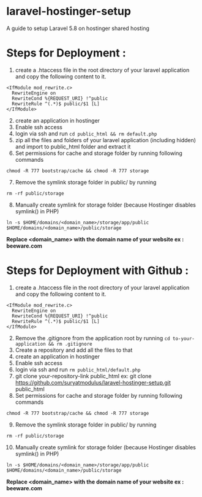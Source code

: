 # laravel-hostinger-setup
A guide to setup Laravel 5.8 on hostinger shared hosting


# Steps for Deployment :

1. create a .htaccess file in the root directory of your laravel application and copy the following content to it.
```
<IfModule mod_rewrite.c>
  RewriteEngine on
  RewriteCond %{REQUEST_URI} !^public
  RewriteRule ^(.*)$ public/$1 [L]
</IfModule>
```
2. create an application in hostinger
3. Enable ssh access
4. login via ssh and run `cd public_html && rm default.php`
5. zip all the files and folders of your laravel application (including hidden) and import to public_html folder and extract it
6. Set permissions for cache and storage folder by running following commands
```
chmod -R 777 bootstrap/cache && chmod -R 777 storage
````
7. Remove the symlink storage folder in public/ by running
```
rm -rf public/storage
```
8. Manually create symlink for storage folder (because Hostinger disables symlink() in PHP)
```
ln -s $HOME/domains/<domain_name>/storage/app/public $HOME/domains/<domain_name>/public/storage
```
**Replace <domain_name> with the domain name of your website ex : beeware.com**  

# Steps for Deployment with Github :

1. create a .htaccess file in the root directory of your laravel application and copy the following content to it.
```
<IfModule mod_rewrite.c>
  RewriteEngine on
  RewriteCond %{REQUEST_URI} !^public
  RewriteRule ^(.*)$ public/$1 [L]
</IfModule>
```
2. Remove the .gitignore from the application root by running
`cd to-your-application && rm .gitignore`
3. Create a repository and add all the files to that
4. create an application in hostinger
5. Enable ssh access
6. login via ssh and run `rm public_html/default.php`
7. git clone your-repository-link public_html ex: git clone https://github.com/suryatmodulus/laravel-hostinger-setup.git public_html
8. Set permissions for cache and storage folder by running following commands
```
chmod -R 777 bootstrap/cache && chmod -R 777 storage
````
9. Remove the symlink storage folder in public/ by running
```
rm -rf public/storage
```
10. Manually create symlink for storage folder (because Hostinger disables symlink() in PHP)
```
ln -s $HOME/domains/<domain_name>/storage/app/public $HOME/domains/<domain_name>/public/storage
```
**Replace <domain_name> with the domain name of your website ex : beeware.com**
